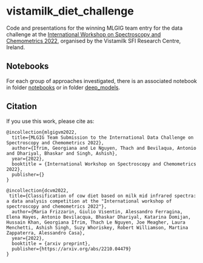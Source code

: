 # vistamilk_diet_challenge
Code and presentations for the winning MLGIG team entry for the data challenge at the [International Workshop on Spectroscopy and Chemometrics 2022](https://www.vistamilk.ie/event/international-workshop-on-spectroscopy-chemometrics/), 
organised by the Vistamilk SFI Research Centre, Ireland.

## Notebooks
For each group of approaches investigated, there is an associated notebook in folder [notebooks](https://github.com/mlgig/vistamilk_diet_challenge/tree/main/notebooks) or in folder [deep_models](https://github.com/mlgig/vistamilk_diet_challenge/tree/main/deep_models).

## Citation
If you use this work, please cite as:
```
@incollection{mlgigvm2022,
  title={MLGIG Team Submission to the International Data Challenge on Spectroscopy and Chemometrics 2022},
  author={Ifrim, Georgiana and Le Nguyen, Thach and Bevilaqua, Antonio and Dhariyal, Bhaskar and Singh, Ashish},
  year={2022},
  booktitle = {International Workshop on Spectroscopy and Chemometrics 2022},
  publisher={}
}

@incollection{dcvm2022,
 title={Classification of cow diet based on milk mid infrared spectra: a data analysis competition at the "International workshop of spectroscopy and chemometrics 2022"},
  author={Maria Frizzarin, Giulio Visentin, Alessandro Ferragina, Elena Hayes, Antonio Bevilacqua, Bhaskar Dhariyal, Katarina Domijan, Hussain Khan, Georgiana Ifrim, Thach Le Nguyen, Joe Meagher, Laura Menchetti, Ashish Singh, Suzy Whoriskey, Robert Williamson, Martina Zappaterra, Alessandro Casa},
  year={2022},
  booktitle = {arxiv preprint},
  publisher={https://arxiv.org/abs/2210.04479}
}

```
